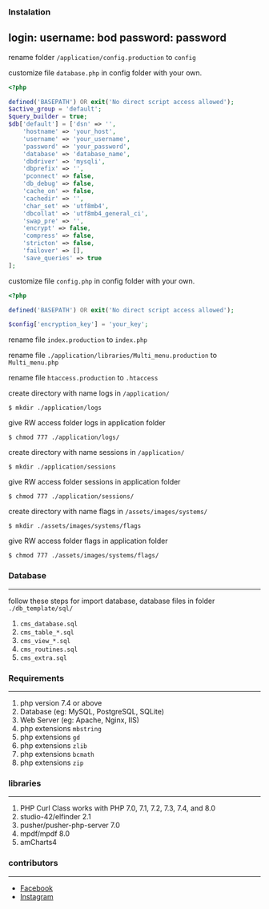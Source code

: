 ### Instalation
login:
username: bod
password: password
---
rename folder `/application/config.production` to `config`

customize file `database.php` in config folder with your own.

```php
<?php

defined('BASEPATH') OR exit('No direct script access allowed');
$active_group = 'default';
$query_builder = true;
$db['default'] = ['dsn' => '',
    'hostname' => 'your_host',
    'username' => 'your_username',
    'password' => 'your_password',
    'database' => 'database_name',
    'dbdriver' => 'mysqli',
    'dbprefix' => '',
    'pconnect' => false,
    'db_debug' => false,
    'cache_on' => false,
    'cachedir' => '',
    'char_set' => 'utf8mb4',
    'dbcollat' => 'utf8mb4_general_ci',
    'swap_pre' => '',
    'encrypt' => false,
    'compress' => false,
    'stricton' => false,
    'failover' => [],
    'save_queries' => true
];

```

customize file `config.php` in config folder with your own.

```php
<?php

defined('BASEPATH') OR exit('No direct script access allowed');

$config['encryption_key'] = 'your_key';

```

rename file `index.production` to `index.php`

rename file `./application/libraries/Multi_menu.production` to `Multi_menu.php`

rename file `htaccess.production` to `.htaccess`

create directory with name logs in `/application/`

    $ mkdir ./application/logs

give RW access folder logs in application folder

    $ chmod 777 ./application/logs/

create directory with name sessions in `/application/`

    $ mkdir ./application/sessions

give RW access folder sessions in application folder

    $ chmod 777 ./application/sessions/
    
create directory with name flags in `/assets/images/systems/`

    $ mkdir ./assets/images/systems/flags

give RW access folder flags in application folder

    $ chmod 777 ./assets/images/systems/flags/

### Database
---
follow these steps for import database, database files in folder `./db_template/sql/`

1. `cms_database.sql`
1. `cms_table_*.sql`
1. `cms_view_*.sql`
1. `cms_routines.sql`
1. `cms_extra.sql`

### Requirements
---
1. php version 7.4 or above
1. Database (eg: MySQL, PostgreSQL, SQLite)
1. Web Server (eg: Apache, Nginx, IIS)
1. php extensions `mbstring`
1. php extensions `gd`
1. php extensions `zlib`
1. php extensions `bcmath`
1. php extensions `zip`

### libraries
---
1. PHP Curl Class works with PHP 7.0, 7.1, 7.2, 7.3, 7.4, and 8.0
1. studio-42/elfinder 2.1
1. pusher/pusher-php-server 7.0
1. mpdf/mpdf 8.0
1. amCharts4

### contributors
---
- [Facebook](https://facebook.com/nohackeron)
- [Instagram](https://instagram.com/priyambodoss)